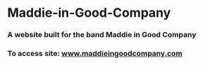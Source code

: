 # Maddie-in-Good-Company

### A website built for the band Maddie in Good Company

### To access site: www.maddieingoodcompany.com

